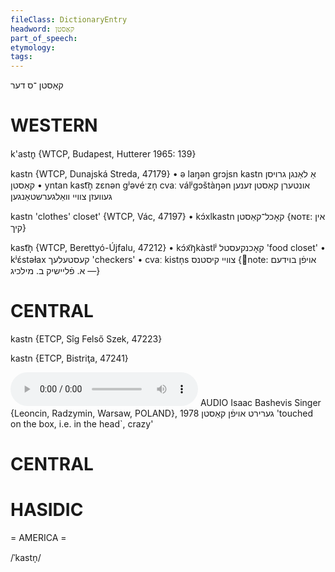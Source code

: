 ```yaml
---
fileClass: DictionaryEntry
headword: קאַסטן
part_of_speech: 
etymology: 
tags: 
---
```

קאַסטן
־ס
דער

WESTERN
========

k'astn̥ {WTCP, Budapest, Hutterer 1965: 139}

kastn {WTCP, Dunajská Streda, 47179}
	•	ə laŋən grɔjsn kastn אַ לאַנגן גרויסן קאַסטן
	•	yntan kast͡n̩ zɛnən gʲəvéˑzn̩ cvaː válʲgɔštàŋən אונטערן קאַסטן זענען געוועזן צוויי וואַלגערשטאַנגען 

kastn 'clothes' closet' {WTCP, Vác, 47197}
	•	kɔ́xlkastn קאָכל־קאַסטן {ɴᴏᴛᴇ: אין קיך}

kast͡n̩ {WTCP, Berettyó-Újfalu, 47212}
	•	kɔ́x͡ŋkàstlʲ קאָכנקעסטל 'food closet'
	•	kʲɛ́stəɫax קעסטעלעך 'checkers'
	•	cvaː kistn̩s צוויי קיסטנס {note:  אויפֿן בוידעם — א. פֿליישיק ב. מילכיג}

CENTRAL
========

kastn {ETCP, Sîg Felső Szek, 47223}

kastn {ETCP, Bistriţa, 47241}

<audio controls src="https://ia801503.us.archive.org/5/items/BashevisLexicon/GerirtAfnKastn-IsaacBashevisSinger1978.mp3"></audio>
AUDIO Isaac Bashevis Singer {Leoncin, Radzymin, Warsaw, POLAND}, 1978
גערירט אויפֿן קאַסטן 'touched on the box, i.e. in the head`, crazy'

CENTRAL
========

HASIDIC
=======
= AMERICA = 

/ˈkastn̩/